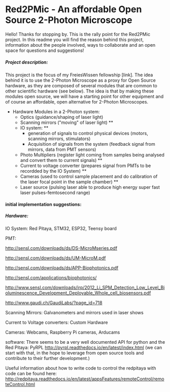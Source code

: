 # Red2PMic - An affordable Open Source 2-Photon Microscope

Hello! Thanks for stopping by. This is the rally point for the Red2PMic project. In this readme you will find the reason behind this project, information about the people involved, ways to collaborate and an open space for questions and suggestions!

##### Project description:
  This project is the focus of my FreiesWissen fellowship [link]. The idea behind it is to use the 2-Photon Microscope as a proxy for Open Source hardware, as they are composed of several modules that are common to other scientific hardware (see below). The idea is that by making these modules open source, we will have a starting point for other equipment and of course an affordable, open alternative for 2-Photon Microscopes.
  
  - Hardware Modules in a 2-Photon system:
      - Optics (guidance/shaping of laser light)
      - Scanning mirrors ("moving" of laser light) **
      - IO system: **
        - generation of signals to control physical devices (motors, scanning mirrors, stimulators)
        - Acquisition of signals from the system (feedback signal from mirrors, data from PMT sensors)
      - Photo Multipliers (register light coming from samples being analysed and convert them to current signals) **
      - Current to voltage converter (prepares signal from PMTs to be recordded by the IO System) **
      - Cameras (used to control sample placement and do calibration of the laser focal point in the sample chamber) **
      - Laser source (pulsing laser able to produce high energy super fast laser pulses-femtosecond range)
      
      
    
   
#### initial implementation suggestions:

##### Hardware:
IO System: Red Pitaya, STM32, ESP32, Teensy board

PMT:

http://sensl.com/downloads/ds/DS-MicroMseries.pdf

http://sensl.com/downloads/ds/UM-MicroM.pdf

http://sensl.com/downloads/ds/APP-Biophotonics.pdf

http://sensl.com/applications/biophotonics/

http://www.sensl.com/downloads/irp/2012_Li_SPM_Detection_Low_Level_Bioluminescence_Development_Deployable_Whole_cell_biosensors.pdf

http://www.gaudi.ch/GaudiLabs/?page_id=718

Scanning Mirrors: Galvanometers and mirrors used in laser shows

Current to Voltage converters: Custom Hardware

Cameras: Webcams, Raspberry Pi cameras, Arducams


software:
There seems to be a very well documented API for python and the Red Pitaya: PyRPL http://pyrpl.readthedocs.io/en/latest/index.html (we can start with that, in the hope to leverage from open source tools and contribute to their further development.)


Useful information about how to write code to control the redpitaya with code can be found here:
http://redpitaya.readthedocs.io/en/latest/appsFeatures/remoteControl/remoteControl.html



